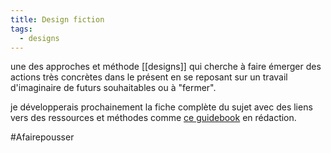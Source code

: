 ```yaml
---
title: Design fiction
tags:
  - designs
---
```

une des approches et méthode [[designs]] qui cherche à faire émerger des actions très concrètes dans le présent en se reposant sur un travail d'imaginaire de futurs souhaitables ou à "fermer".

je développerais prochainement la fiche complète du sujet avec des liens vers des ressources et méthodes comme [ce guidebook](https://www.notion.so/liutnotes/play-101-design-fiction-f1728cb89cbf45aea80e0e6aa2a9d1e5?pvs=4) en rédaction.

#Afairepousser 